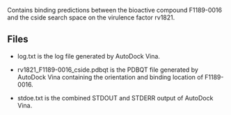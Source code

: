 Contains binding predictions between the bioactive compound F1189-0016 and the cside search space on the virulence factor rv1821.

## Files

- log.txt is the log file generated by AutoDock Vina.

- rv1821_F1189-0016_cside.pdbqt is the PDBQT file generated by AutoDock Vina containing the orientation and binding location of F1189-0016.

- stdoe.txt is the combined STDOUT and STDERR output of AutoDock Vina.

